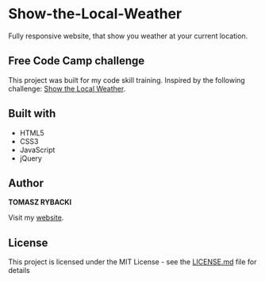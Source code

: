 # Show-the-Local-Weather

Fully responsive website, that show you weather at your current location.

## Free Code Camp challenge

This project was built for my code skill training. Inspired by the following challenge: [Show the Local Weather](https://www.freecodecamp.org/challenges/show-the-local-weather).

## Built with

* HTML5
* CSS3
* JavaScript
* jQuery

## Author

__TOMASZ RYBACKI__

Visit my [website](http://tomasz-rybacki.pl).

## License

This project is licensed under the MIT License - see the [LICENSE.md](LICENSE.md) file for details
